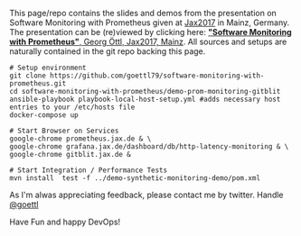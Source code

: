 This page/repo contains the slides and demos from the presentation on Software 
Monitoring with Prometheus given at 
[Jax2017](https://jax.de/session/software-monitoring-mit-prometheus/) in Mainz, 
Germany. The presentation can be (re)viewed by clicking here: 
<a href="https://goettl79.github.io/software-monitoring-with-prometheus/prometheus-slides.md.html" 
target="_blank" type="text/html"><b>"Software 
Monitoring with Prometheus"</b>, Georg Öttl, Jax2017, Mainz</a>. 
All sources and setups are naturally contained in the git repo backing this page.

```
# Setup environment 
git clone https://github.com/goettl79/software-monitoring-with-prometheus.git
cd software-monitoring-with-prometheus/demo-prom-monitoring-gitblit
ansible-playbook playbook-local-host-setup.yml #adds necessary host entries to your /etc/hosts file
docker-compose up

# Start Browser on Services
google-chrome prometheus.jax.de & \
google-chrome grafana.jax.de/dashboard/db/http-latency-monitoring & \
google-chrome gitblit.jax.de & 

# Start Integration / Performance Tests
mvn install  test -f ../demo-synthetic-monitoring-demo/pom.xml
```

As I'm alwas appreciating feedback, please contact me by twitter. Handle  [@goettl](https://twitter.com/goettl) 

Have Fun and happy DevOps!

